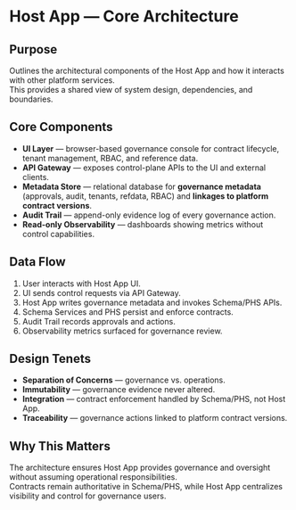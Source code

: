 # Host App — Core Architecture

## Purpose
Outlines the architectural components of the Host App and how it interacts with other platform services.  
This provides a shared view of system design, dependencies, and boundaries.

## Core Components
- **UI Layer** — browser-based governance console for contract lifecycle, tenant management, RBAC, and reference data.  
- **API Gateway** — exposes control-plane APIs to the UI and external clients.  
- **Metadata Store** — relational database for **governance metadata** (approvals, audit, tenants, refdata, RBAC) and **linkages to platform contract versions**.  
- **Audit Trail** — append-only evidence log of every governance action.  
- **Read-only Observability** — dashboards showing metrics without control capabilities.

## Data Flow
1. User interacts with Host App UI.  
2. UI sends control requests via API Gateway.  
3. Host App writes governance metadata and invokes Schema/PHS APIs.  
4. Schema Services and PHS persist and enforce contracts.  
5. Audit Trail records approvals and actions.  
6. Observability metrics surfaced for governance review.

## Design Tenets
- **Separation of Concerns** — governance vs. operations.  
- **Immutability** — governance evidence never altered.  
- **Integration** — contract enforcement handled by Schema/PHS, not Host App.  
- **Traceability** — governance actions linked to platform contract versions.

## Why This Matters
The architecture ensures Host App provides governance and oversight without assuming operational responsibilities.  
Contracts remain authoritative in Schema/PHS, while Host App centralizes visibility and control for governance users.
